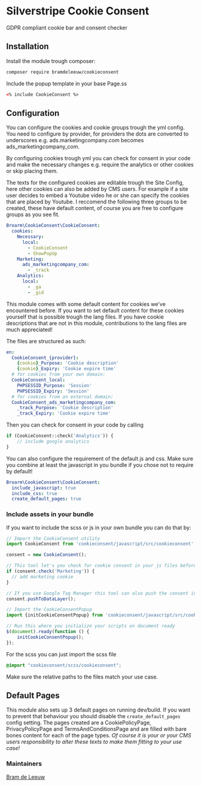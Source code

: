 # Silverstripe Cookie Consent
GDPR compliant cookie bar and consent checker

## Installation
Install the module trough composer:
```bash
composer require bramdeleeuw/cookieconsent
``` 

Include the popup template in your base Page.ss
```html
<% include CookieConsent %>
```

## Configuration
You can configure the cookies and cookie groups trough the yml config. You need to configure by provider, for providers the dots are converted to underscores e.g. ads.marketingcompany.com becomes ads_marketingcompany_com.

By configuring cookies trough yml you can check for consent in your code and make the necessary changes e.g. require the analytics or other cookies or skip placing them.

The texts for the configured cookies are editable trough the Site Config, here other cookies can also be added by CMS users. 
For example if a site user decides to embed a Youtube video he or she can specify the cookies that are placed by Youtube.
I reccomend the following three groups to be created, these have default content, of course you are free to configure groups as you see fit.
```yaml
Broarm\CookieConsent\CookieConsent:
  cookies:
    Necessary:
      local:
        - CookieConsent
        - ShowPopUp
    Marketing:
      ads_marketingcompany_com:
        - _track
    Analytics:
      local:
        - _ga
        - _gid
```

This module comes with some default content for cookies we've encountered before. If you want to set default content for these cookies yourself that is possible trough the lang files. If you have cookie descriptions that are not in this module, contributions to the lang files are much appreciated!

The files are structured as such:
```yaml
en:
  CookieConsent_{provider}:
    {cookie}_Purpose: 'Cookie description'
    {cookie}_Expiry: 'Cookie expire time'
  # for cookies from your own domain:
  CookieConsent_local:
    PHPSESSID_Purpose: 'Session'
    PHPSESSID_Expiry: 'Session'
  # for cookies from an external domain:
  CookieConsent_ads_marketingcompany_com:
    _track_Purpose: 'Cookie description'
    _track_Expiry: 'Cookie expire time'
```

Then you can check for consent in your code by calling
```php
if (CookieConsent::check('Analytics')) {
    // include google analytics
}
```

You can also configure the requirement of the default js and css. 
Make sure you combine at least the javascript in you bundle if you chose not to require by default!
```yaml
Broarm\CookieConsent\CookieConsent:
  include_javascript: true
  include_css: true
  create_default_pages: true
```

### Include assets in your bundle
If you want to include the scss or js in your own bundle you can do that by:
```js
// Import the CookieConsent utility 
import CookieConsent from 'cookieconsent/javascript/src/cookieconsent';

consent = new CookieConsent();

// This tool let's you check for cookie consent in your js files before you apply any cookies
if (consent.check('Marketing')) {
  // add marketing cookie
}

// If you use Google Tag Manager this tool can also push the consent into the dataLayer object
consent.pushToDataLayer();

// Import the CookieConsentPopup
import {initCookieConsentPopup} from 'cookieconsent/javascript/src/cookieconsentpopup';

// Run this where you initialize your scripts on document ready
$(document).ready(function () {
    initCookieConsentPopup();
});
```

For the scss you can just import the scss file 
```scss
@import "cookieconsent/scss/cookieconsent";
```
Make sure the relative paths to the files match your use case.

## Default Pages
This module also sets up 3 default pages on running dev/build. 
If you want to prevent that behaviour you should disable the `create_default_pages` config setting.
The pages created are a CookiePolicyPage, PrivacyPolicyPage and TermsAndConditionsPage and are filled with bare bones content for each of the page types.
_Of course it is your or your CMS users responsibility to alter these texts to make them fitting to your use case!_

### Maintainers 
[Bram de Leeuw](http://www.twitter.com/bramdeleeuw)
